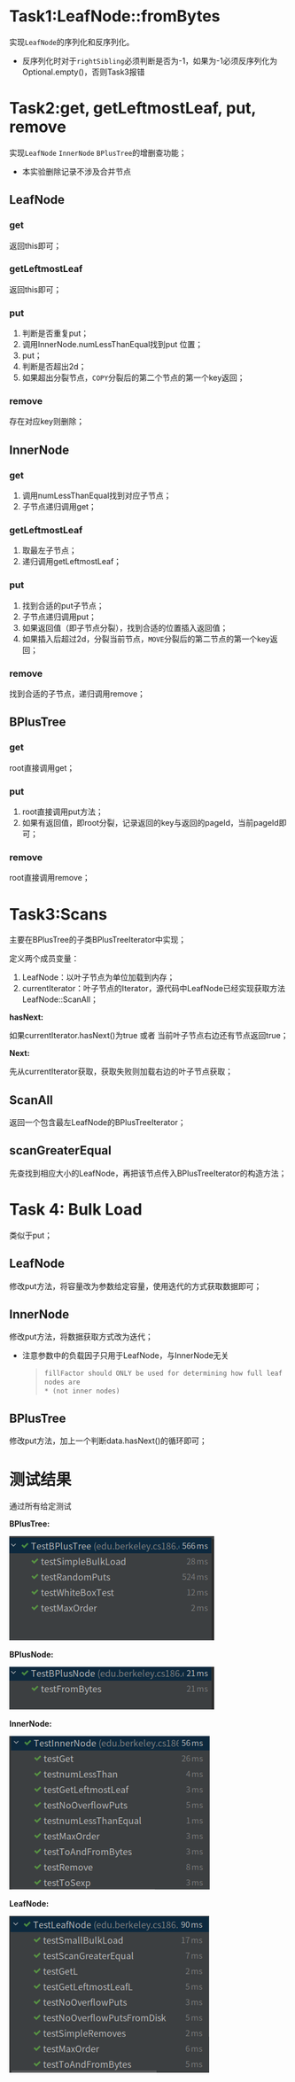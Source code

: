 # Task1:LeafNode::fromBytes

实现`LeafNode`的序列化和反序列化。

- 反序列化时对于`rightSibling`必须判断是否为-1，如果为-1必须反序列化为Optional.empty()，否则Task3报错



# Task2:get, getLeftmostLeaf, put, remove

实现`LeafNode` `InnerNode` `BPlusTree`的增删查功能；

- 本实验删除记录不涉及合并节点



## LeafNode

### get

返回this即可；



### getLeftmostLeaf

返回this即可；



### put

1. 判断是否重复put；
2. 调用InnerNode.numLessThanEqual找到put 位置；
3. put；
4. 判断是否超出2d；
5. 如果超出分裂节点，`COPY`分裂后的第二个节点的第一个key返回；



### remove

存在对应key则删除；



## InnerNode

### get

1. 调用numLessThanEqual找到对应子节点；
2. 子节点递归调用get；



### getLeftmostLeaf

1. 取最左子节点；
2. 递归调用getLeftmostLeaf；



### put

1. 找到合适的put子节点；
2. 子节点递归调用put；
3. 如果返回值（即子节点分裂），找到合适的位置插入返回值；
4. 如果插入后超过2d，分裂当前节点，`MOVE`分裂后的第二节点的第一个key返回；



### remove

找到合适的子节点，递归调用remove；



## BPlusTree

### get

root直接调用get；



### put

1. root直接调用put方法；
2. 如果有返回值，即root分裂，记录返回的key与返回的pageId，当前pageId即可；



### remove

root直接调用remove；



# Task3:Scans

主要在BPlusTree的子类BPlusTreeIterator中实现；

定义两个成员变量：

1. LeafNode：以叶子节点为单位加载到内存；
2. currentIterator：叶子节点的Iterator，源代码中LeafNode已经实现获取方法LeafNode::ScanAll；



**hasNext:**

如果currentIterator.hasNext()为true 或者 当前叶子节点右边还有节点返回true；



**Next:**

先从currentIterator获取，获取失败则加载右边的叶子节点获取；



## ScanAll

返回一个包含最左LeafNode的BPlusTreeIterator；



## scanGreaterEqual

先查找到相应大小的LeafNode，再把该节点传入BPlusTreeIterator的构造方法；



# Task 4: Bulk Load

类似于put；



## LeafNode

修改put方法，将容量改为参数给定容量，使用迭代的方式获取数据即可；



## InnerNode

修改put方法，将数据获取方式改为迭代；

- 注意参数中的负载因子只用于LeafNode，与InnerNode无关

    > ```
    > fillFactor should ONLY be used for determining how full leaf nodes are
    > * (not inner nodes)
    > ```



## BPlusTree

修改put方法，加上一个判断data.hasNext()的循环即可；



# 测试结果

通过所有给定测试



**BPlusTree:**

![image-20220513162648273](img/image-20220513162648273.png)



**BPlusNode:**

![image-20220513162725251](img/image-20220513162725251.png)



**InnerNode:**

![image-20220513162754181](img/image-20220513162754181.png)



**LeafNode:**

![image-20220513162826641](img/image-20220513162826641.png)
